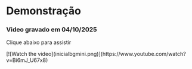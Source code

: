 <h1>Demonstração</h1>
<h3>Video gravado em 04/10/2025</h3>

<p>Clique abaixo para assistir</p>
[![Watch the video](inicialbgmini.png)](https://www.youtube.com/watch?v=Bi6mJ_U67x8)

